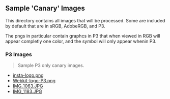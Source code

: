 ## Sample 'Canary' Images

This directory contains all images that will be processed. Some are included by default that are in sRGB, AdobeRGB, and P3.

The pngs in particular contain graphcs in P3 that when viewed in RGB will appear completly one color, and the symbol
will only appear whenin P3.

### P3 Images
> Sample P3 only canary images.

* [insta-logo.png](./insta-logo.png)
* [Webkit-logo-P3.png](./Webkit-logo-P3.png)
* [IMG_1063.JPG](./IMG_1063.JPG)
* [IMG_1183.JPG](./IMG_1183.JPG)
